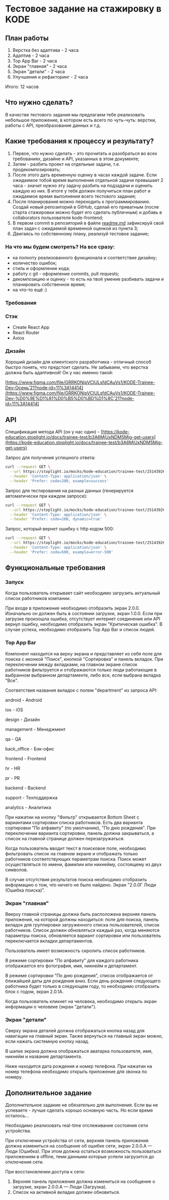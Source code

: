 # Тестовое задание на стажировку в KODE

## План работы

1. Верстка без адаптива - 2 часа
2. Адаптив - 2 часа
3. Top App Bar - 2 часа
4. Экран "главная" - 2 часа
5. Экран "детали" - 2 часа
6. Улучшения и рефакторинг - 2 часа

Итого: 12 часов


## Что нужно сделать?

В качестве тестового задания мы предлагаем тебе реализовать небольшое приложение, в котором есть всего по чуть-чуть: верстки, работы с API, преобразование данных и т.д.

## Какие требования к процессу и результату?

1. Первое, что нужно сделать - это прочитать и разобраться во всех требованиях, дизайне и API, указанных в этом документе;
2. Затем - разбить проект на отдельные задачи, т.е. продекомпозировать;
3. После этого дать временную оценку в часах каждой задаче. Если ожидаемое тобой время выполнения отдельной задачи превышает 2 часа - значит нужно эту задачу разбить на подзадачи и оценить каждую из них. В итоге у тебя должен получиться план работ и ожидаемое время выполнения всего тестового задания;
4. После планирования можно переходить к программированию. Создай новый репозиторий в GitHub, сделай его приватным (после старта стажировки можно будет его сделать публичным) и добавь в collaborators пользователя kode-frontend;
5. В первом commit в репозиторий в файле [readme.md](http://readme.md) зафиксируй свой план задач с ожидаемой временной оценкой из пункта 3;
6. Двигаясь по собственному плану, реализуй тестовое задание;

### На что мы будем смотреть? На все сразу:

- на полноту реализованного функционала и соответствие дизайну;
- количество ошибок;
- стиль и оформление кода;
- работу с git - оформление commits, pull requests;
- декомпозицию и оценку - то есть на твоё умение разбивать задачи и планировать собственное время;
- на что-то ещё :)

### Требования

### Стэк

- Create React App
- React Router
- Axios

### Дизайн

Хороший дизайн для клиентского разработчика - отличный способ быстро понять, что предстоит сделать. Не забываем, что верстка должна быть адаптивной! Он у нас именно такой:

[https://www.figma.com/file/GRRKONipVClULsfdCAuVs1/KODE-Trainee-Dev-Осень'21?node-id=11%3A14414](https://www.figma.com/file/GRRKONipVClULsfdCAuVs1/KODE-Trainee-Dev-%D0%9E%D1%81%D0%B5%D0%BD%D1%8C'21?node-id=11%3A14414)

## API

Спецификация метода API (он у нас один) - [https://kode-education.stoplight.io/docs/trainee-test/b3A6MjUxNDM5Mjg-get-users](https://kode-education.stoplight.io/docs/trainee-test/b3A6MjUxNDM5Mjg-get-users)

Запрос для получения успешного ответа:

```bash
curl --request GET \
  --url https://stoplight.io/mocks/kode-education/trainee-test/25143926/users \
  --header 'Content-Type: application/json' \
  --header 'Prefer: code=200, example=success'
```

Запрос для тестирования на разных данных (генерируется автоматически при каждом запросе):

```bash
curl --request GET \
  --url https://stoplight.io/mocks/kode-education/trainee-test/25143926/users \
  --header 'Content-Type: application/json' \
  --header 'Prefer: code=200, dynamic=true'
```

Запрос, который вернет ошибку с http кодом 500:

```bash
curl --request GET \
  --url https://stoplight.io/mocks/kode-education/trainee-test/25143926/users \
  --header 'Content-Type: application/json' \
  --header 'Prefer: code=500, example=error-500'
```

## Функциональные требования

### **Запуск**

Когда пользователь открывает сайт необходимо загрузить актуальный список работников компании.

При входе в приложение необходимо отобразить экран 2.0.0. Изначально он должен быть в состоянии загрузки, экран 1.0.0. Если при загрузке произошла ошибка, отсутствует интернет соединение или API вернул ошибку, необходимо отобразить экран "Критическая ошибка". В случае успеха, необходимо отобразить Top App Bar и список людей.

### **Top App Bar**

Компонент находится на верху экрана и представляет из себя поле для поиска с иконкой "Поиск", кнопкой "Сортировка" и панель вкладок. При переключении между вкладками,  на главном экране список работников фильтруется и отображаются только люди работающие в выбранном выбранном департаменте, либо все, если выбрана вкладка "Все".

Соответствия названия вкладок с полем "department" из запроса API:

android - Android

ios - iOS

design - Дизайн

management - Менеджмент

qa - QA

back_office - Бэк-офис

frontend - Frontend

hr - HR

pr - PR

backend - Backend

support - Техподдержка

analytics - Аналитика

При нажатии на кнопку "Фильтр" открывается Bottom Sheet с вариантами сортировки списка работников. Есть два варианта сортировки "По алфавиту" (по умолчанию), "По дню рождения". При переключении варианта сортировки, панель должна закрываться, а список на главной странице должен перезагружаться.

Когда пользователь вводит текст в поисковое поле, необходимо фильтровать список на главном экране и отображать только работников соответствующих параметрам поиска. Поиск может осуществляться по имени, фамилии или никнейму, состоящему из двух символов.

В случае отсутствия результатов поиска необходимо отобразить информацию о том, что ничего не было найдено. Экран "2.0.0Г Люди (Ошибка поиска)".

### Экран "г**лавная"**

Вверху главной страницы должна быть расположена верхняя панель приложения, на которой должны находиться: поле для поиска, панель вкладок для группировки загруженного списка пользователей, список работников. Список должен обновляться каждый раз, когда меняются параметры поиска, обновляется вариант сортировки или пользователь переключается вкладки департаментов.

Пользователь имеет возможность скролить список работников.

В режиме сортировки "По алфавиту" для каждого работника отображается его фотография, имя, никнейм и департамент.

В режиме сортировки "По дню рождения", список отображается от ближайшей даты для рождения вниз. Если день рождения следующего работника будет только в следующем году, то необходимо отобразить блок с годом, экран 2.0.1А.

Когда пользователь кликнет на человека, необходимо открыть экран информации о человеке (экран "детали").

### Экран "детали"

Сверху экрана деталей должна отображаться кнопка назад для навигации на главный экран. Также вернуться на главный экран можно, если нажать системную кнопку назад.

В шапке экрана должна отображаться аватарка пользователя, имя, никнейм и название департамента.

Ниже находится дата рождения и номер телефона. При нажатии на номер телефона необходимо открыть приложение для звонка по номеру.

## Дополнительное задание

Дополнительное задание не обязательно для выполнения. Если вы не успеваете - лучше сделать хорошо основную часть. Но если время осталось...

Необходимо реализовать real-time отслеживание состояния сети устройства.

При отключении устройства от сети, верхняя панель приложения должна измениться на сообщение об ошибке сети, экран 2.0.0.А — Люди (Ошибка).
При этом должна остаться возможность пользоваться приложением в offline, теми данными которые успели загрузится до отключения сети.

При восстановлении доступа к сети:

1. Верхняя панель приложения должна измениться на сообщение о загрузке, экран 2.0.0.А — Люди (Загрузка).
2. Список на активной вкладке должен обновиться.
